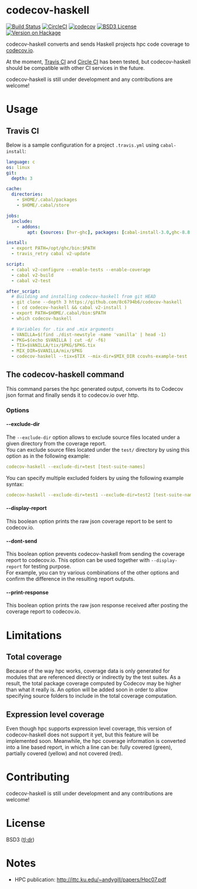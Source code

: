 codecov-haskell
===============

[![Build
Status](http://img.shields.io/travis/8c6794b6/codecov-haskell/master.svg?logo=travis)](https://travis-ci.org/8c6794b6/codecov-haskell)
[![CircleCI](https://img.shields.io/circleci/build/gh/8c6794b6/codecov-haskell/master?logo=circleci)](https://circleci.com/gh/8c6794b6/codecov-haskell)
[![codecov](https://codecov.io/gh/8c6794b6/codecov-haskell/branch/master/graph/badge.svg)](https://codecov.io/gh/8c6794b6/codecov-haskell)
[![BSD3
License](http://img.shields.io/badge/license-BSD3-brightgreen.svg)](https://tldrlegal.com/license/bsd-3-clause-license-%28revised%29)
[![Version on
Hackage](http://img.shields.io/hackage/v/codecov-haskell.svg)](http://hackage.haskell.org/package/codecov-haskell)

codecov-haskell converts and sends Haskell projects hpc code coverage
to [codecov.io](http://codecov.io/).

At the moment, [Travis CI](https://travis-ci.org) and [Circle
CI](https://circleci.com) has been tested, but codecov-haskell should
be compatible with other CI services in the future.

<!-- At the moment, [Travis CI](https://travis-ci.org), [Circle -->
<!-- CI](https://circleci.com) and [Jenkins CI](https://jenkins-ci.org) -->
<!-- have been tested, but codecov-haskell should be compatible with other -->
<!-- CI services in the near future. -->

codecov-haskell is still under development and any contributions are welcome!

# Usage

## Travis CI

Below is a sample configuration for a project `.travis.yml` using
`cabal-install`:

```yaml
language: c
os: linux
git:
  depth: 3

cache:
  directories:
    - $HOME/.cabal/packages
    - $HOME/.cabal/store

jobs:
  include:
    - addons:
        apt: {sources: [hvr-ghc], packages: [cabal-install-3.0,ghc-8.8.2]}

install:
  - export PATH=/opt/ghc/bin:$PATH
  - travis_retry cabal v2-update

script:
  - cabal v2-configure --enable-tests --enable-coverage
  - cabal v2-build
  - cabal v2-test

after_script:
  # Building and installing codecov-haskell from git HEAD
  - git clone --depth 3 https://github.com/8c6794b6/codecov-haskell
  - ( cd codecov-haskell && cabal v2-install )
  - export PATH=$HOME/.cabal/bin:$PATH
  - which codecov-haskell

  # Variables for .tix and .mix arguments
  - VANILLA=$(find ./dist-newstyle -name 'vanilla' | head -1)
  - PKG=$(echo $VANILLA | cut -d/ -f6)
  - TIX=$VANILLA/tix/$PKG/$PKG.tix
  - MIX_DIR=$VANILLA/mix/$PKG
  - codecov-haskell --tix=$TIX --mix-dir=$MIX_DIR ccovhs-example-test
```

<!-- If your build fails during the test phase with an error message -->
<!-- starting by "hpc:", just replace the `cabal test` command by -->
<!-- `run-cabal-test`, as in the following example: -->

<!-- ```yaml -->
<!-- before_install: -->
<!--   - cabal install codecov-haskell -->
<!-- script: -->
<!--   - cabal configure --enable-tests --enable-library-coverage && cabal build -->
<!--   - run-cabal-test [options] [cabal-test-options] -->
<!-- after_script: -->
<!--   - codecov-haskell [options] [test-suite-names] -->
<!-- ``` -->

<!-- This will prevent the build to fail because of hpc related reasons, -->
<!-- which are usually not fatal and should not affect the coverage -->
<!-- data. Details are available in the next section. -->

<!-- You may also experience some issues related to your project -->
<!-- dependencies, which can be solved by using the -->
<!-- `--avoid-reinstalls`/`--force-reinstalls` flags.</br> Another way to -->
<!-- solve problems related dependencies is to install codecov-haskell in a -->
<!-- sandbox, as in the example below: -->

<!-- ```yaml -->
<!-- after_script: -->
<!--   - cabal sandbox init && cabal install codecov-haskell -->
<!--   - .cabal-sandbox/bin/codecov-haskell [options] [test-suite-names] -->
<!-- ``` -->

<!-- ## Circle CI -->

<!-- In your test section of your `circle.yml` add the following: -->
<!-- ```yaml -->
<!-- test: -->
<!--   pre: -->
<!--     - cabal install codecov-haskell -->
<!--     - cabal configure --enable-tests --enable-library-coverage -->
<!--     - cabal build -->
<!--   override: -->
<!--     - cabal test -->
<!--   post: -->
<!--     - codecov-haskell [options] [test-suite-names] -->
<!-- ``` -->

<!-- If your build fails during the test phase with an error message -->
<!-- starting by "hpc:", just replace the `cabal test` command by -->
<!-- `run-cabal-test`, as in the following example: -->

<!-- ```yaml -->
<!-- test: -->
<!--   pre: -->
<!--     - cabal install codecov-haskell -->
<!--     - cabal configure --enable-tests --enable-library-coverage -->
<!--     - cabal build -->
<!--   override: -->
<!--     - run-cabal-test -->
<!--   post: -->
<!--     - codecov-haskell [options] [test-suite-names] -->
<!-- ``` -->

<!-- ## Jenkins CI -->

<!-- In your build script add the following commands: -->

<!-- ```bash -->
<!-- cabal install codecov-haskell -->
<!-- cabal configure --enable-tests --enable-library-coverage && cabal build && cabal test -->
<!-- codecov-haskell [options] [test-suite-names] -->
<!-- ``` -->

<!-- If your build fails during the test phase with an error message -->
<!-- starting by "hpc:", just replace the `cabal test` command by -->
<!-- `run-cabal-test`, as in the following example: -->

<!-- ```bash -->
<!-- cabal install codecov-haskell -->
<!-- cabal configure --enable-tests --enable-library-coverage && cabal build -->
<!-- run-cabal-test [options] [cabal-test-options] -->
<!-- codecov-haskell [options] [test-suite-names] -->
<!-- ``` -->

<!-- ## The run-cabal-test command -->

<!-- Under certain conditions related to the project structure and the -->
<!-- version of hpc, `cabal test` may output an error message and exit with -->
<!-- the error code `1`, which would result in a build failure.<br/> -->

<!-- To prevent this from happening, codecov-haskell provides the -->
<!-- `run-cabal-test` command which runs `cabal test` and returns with `0` -->
<!-- if the following regular expression never matches any line of the -->
<!-- output: -->

<!-- ```perl -->
<!-- /^Test suite .*: FAIL$/ -->
<!-- ``` -->

<!-- Below are some of the conditions under which you will likely need to -->
<!-- use `run-cabal-test`: -->

<!-- - when using GHC 7.6 (hpc 0.6 known issue) -->
<!-- - when using GHC 7.8 with multiple test suites covering the same module(s) -->

<!-- ### Options -->

<!-- The `--cabal-name` option can be used to specify a custom executable -->
<!-- name instead of the default `cabal` when calling `cabal test`.<br/> -->
<!-- Below is an example which can be useful for projects with a Travis -->
<!-- configuration based on -->
<!-- [multi-ghc-travis](https://github.com/hvr/multi-ghc-travis): -->

<!-- ```yaml -->
<!-- run-cabal-test --cabal-name=cabal-1.20 -->
<!-- ``` -->

## The codecov-haskell command

This command parses the hpc generated output, converts its to Codecov
json format and finally sends it to codecov.io over http.<br/>

<!-- Multiple test suites can be specified, in which case the coverage -->
<!-- report will be made of the merged coverage data generated by the -->
<!-- specified test suites.<br/> For example, if your test suite are named -->
<!-- `test1` and `test2`, use the command as follows: -->

<!-- ```yaml -->
<!-- codecov-haskell test1 test2 -->
<!-- ``` -->

### Options

#### --exclude-dir

The `--exclude-dir` option allows to exclude source files located under a given directory from the coverage report.<br/>
You can exclude source files located under the `test/` directory by using this option as in the following example:

```yaml
codecov-haskell --exclude-dir=test [test-suite-names]
```

You can specify multiple excluded folders by using the following example syntax:

```yaml
codecov-haskell --exclude-dir=test1 --exclude-dir=test2 [test-suite-names]
```

#### --display-report

This boolean option prints the raw json coverage report to be sent to
codecov.io.

#### --dont-send

This boolean option prevents codecov-haskell from sending the coverage
report to codecov.io.  This option can be used together with
`--display-report` for testing purpose.<br/> For example, you can try
various combinations of the other options and confirm the difference
in the resulting report outputs.

#### --print-response

This boolean option prints the raw json response received after
posting the coverage report to codecov.io.

# Limitations

## Total coverage

Because of the way hpc works, coverage data is only generated for
modules that are referenced directly or indirectly by the test suites.
As a result, the total package coverage computed by Codecov may be
higher than what it really is.  An option will be added soon in order
to allow specifying source folders to include in the total coverage
computation.

## Expression level coverage

Even though hpc supports expression level coverage, this version of
codecov-haskell does not support it yet, but this feature will be
implemented soon.  Meanwhile, the hpc coverage information is
converted into a line based report, in which a line can be: fully
covered (green), partially covered (yellow) and not covered (red).

# Contributing

codecov-haskell is still under development and any contributions are welcome!

# License

BSD3 ([tl;dr](https://tldrlegal.com/license/bsd-3-clause-license-(revised)))

# Notes

- HPC publication: http://ittc.ku.edu/~andygill/papers/Hpc07.pdf
